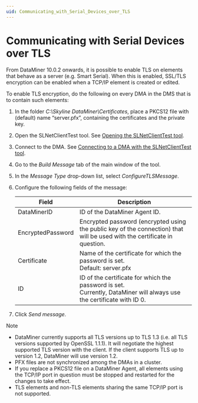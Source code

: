 ```yaml
---
uid: Communicating_with_Serial_Devices_over_TLS
---
```


# Communicating with Serial Devices over TLS

From DataMiner 10.0.2 onwards, it is possible to enable TLS on elements that behave as a server (e.g. Smart Serial). When this is enabled, SSL/TLS encryption can be enabled when a TCP/IP element is created or edited.

To enable TLS encryption, do the following on every DMA in the DMS that is to contain such elements:

1. In the folder *C:\\Skyline DataMiner\\Certificates*, place a PKCS12 file with (default) name “server.pfx”, containing the certificates and the private key.

2. Open the SLNetClientTest tool. See [Opening the SLNetClientTest tool](xref:Opening_the_SLNetClientTest_tool).

3. Connect to the DMA. See [Connecting to a DMA with the SLNetClientTest tool](xref:Connecting_to_a_DMA_with_the_SLNetClientTest_tool).

4. Go to the *Build Message* tab of the main window of the tool.

5. In the *Message Type* drop-down list, select *ConfigureTLSMessage*.

6. Configure the following fields of the message:

    | Field           | Description                                                                                                               |
    |-------------------|---------------------------------------------------------------------------------------------------------------------------|
    | DataMinerID       | ID of the DataMiner Agent ID.                                                                                             |
    | EncryptedPassword | Encrypted password (encrypted using the public key of the connection) that will be used with the certificate in question. |
    | Certificate       | Name of the certificate for which the password is set.<br> Default: server.pfx                                            |
    | ID                | ID of the certificate for which the password is set.<br> Currently, DataMiner will always use the certificate with ID 0.  |

7. Click *Send message*.

> [!NOTE]
> - DataMiner currently supports all TLS versions up to TLS 1.3 (i.e. all TLS versions supported by OpenSSL 1.1.1). It will negotiate the highest supported TLS version with the client. If the client supports TLS up to version 1.2, DataMiner will use version 1.2.
> - PFX files are not synchronized among the DMAs in a cluster.
> - If you replace a PKCS12 file on a DataMiner Agent, all elements using the TCP/IP port in question must be stopped and restarted for the changes to take effect.
> - TLS elements and non-TLS elements sharing the same TCP/IP port is not supported.
